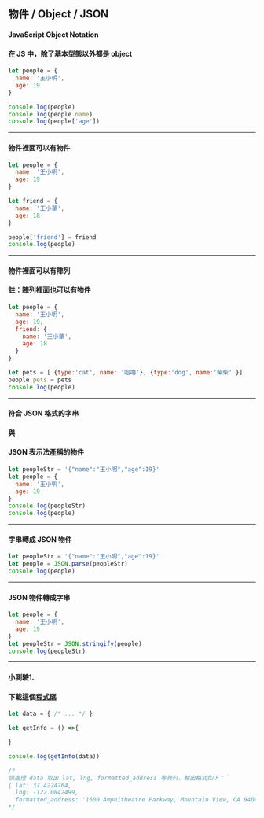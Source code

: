 ## 物件 / Object / JSON
#### JavaScript Object Notation
#### 在 JS 中，除了基本型態以外都是 object

```javascript
let people = {
  name: '王小明',
  age: 19
}

console.log(people)
console.log(people.name)
console.log(people['age'])

```

---


#### 物件裡面可以有物件

```javascript
let people = {
  name: '王小明',
  age: 19
}

let friend = {
  name: '王小華',
  age: 18
}

people['friend'] = friend
console.log(people)
```

---


#### 物件裡面可以有陣列
#### 註：陣列裡面也可以有物件

```javascript
let people = {
  name: '王小明',
  age: 19,
  friend: {
    name: '王小華',
    age: 18
  }
}

let pets = [ {type:'cat', name: '哈嚕'}, {type:'dog', name:'柴柴' }]
people.pets = pets
console.log(people)
```

---


#### 符合 JSON 格式的字串
#### 與
#### JSON 表示法產稱的物件

```javascript
let peopleStr = '{"name":"王小明","age":19}'
let people = {
  name: '王小明',
  age: 19
}
console.log(peopleStr)
console.log(people)
```

---

#### 字串轉成 JSON 物件

```javascript
let peopleStr = '{"name":"王小明","age":19}'
let people = JSON.parse(peopleStr)
console.log(people)
```

---

#### JSON 物件轉成字串

```javascript
let people = {
  name: '王小明',
  age: 19
}
let peopleStr = JSON.stringify(people)
console.log(peopleStr)
```

---

#### 小測驗1.
#### 下載這個[程式碼](https://github.com/ntu-csie-train/modern-js-class/blob/master/exercises/ex-object.js)
```javascript
let data = { /* ... */ }

let getInfo = () =>{

}

console.log(getInfo(data))

/*
請處理 data 取出 lat, lng, formatted_address 等資料，輸出格式如下：｀
{ lat: 37.4224764,
  lng: -122.0842499,
  formatted_address: '1600 Amphitheatre Parkway, Mountain View, CA 94043, USA' }
*/
```
